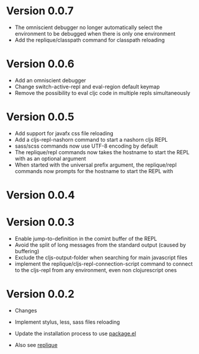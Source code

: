 # Version 0.0.7

- The omniscient debugger no longer automatically select the environment to be debugged when there is only one environment
- Add the replique/classpath command for classpath reloading

# Version 0.0.6

- Add an omniscient debugger
- Change switch-active-repl and eval-region default keymap
- Remove the possibility to eval cljc code in multiple repls simultaneously

# Version 0.0.5

- Add support for javafx css file reloading 
- Add a cljs-repl-nashorn command to start a nashorn cljs REPL
- sass/scss commands now use UTF-8 encoding by default 
- The replique/repl commands now takes the hostname to start the REPL with as an optional argument
- When started with the universal prefix argument, the replique/repl commands now prompts for the hostname to start the REPL with 

# Version 0.0.4

# Version 0.0.3

- Enable jump-to-definition in the comint buffer of the REPL
- Avoid the split of long messages from the standard output (caused by buffering)
- Exclude the cljs-output-folder when searching for main javascript files
- implement the replique/cljs-repl-connection-script command to connect to the cljs-repl
from any environment, even non clojurescript ones

# Version 0.0.2

* Changes

- Implement stylus, less, sass files reloading
- Update the installation process to use [package.el](https://www.emacswiki.org/emacs/ELPA)

- Also see [replique](https://github.com/EwenG/replique/blob/master/CHANGES.md)